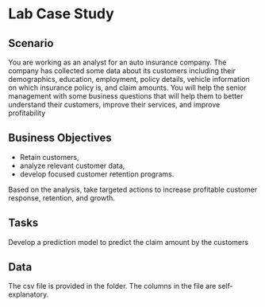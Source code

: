 # Lab Case Study

## Scenario

You are working as an analyst for an auto insurance company. The company has collected some data about its customers including their demographics, education, employment, policy details, vehicle information on which insurance policy is, and claim amounts. You will help the senior management with some business questions that will help them to better understand their customers, improve their services, and improve profitability

## Business Objectives

- Retain customers,
- analyze relevant customer data,
- develop focused customer retention programs.

Based on the analysis, take targeted actions to increase profitable customer response, retention, and growth.

## Tasks

Develop a prediction model to predict the claim amount by the customers

## Data

The csv file is provided in the folder. The columns in the file are self-explanatory.
